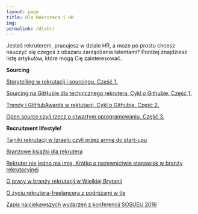 ```yaml
---
layout: page
title: Dla Rekrutera i HR
img: 
permalink: /dlahr/
---
```


<div class="mt50"></div>


<p>Jesteś rekruterem, pracujesz w dziale HR, a może po prostu chcesz nauczyć się czegoś z obszaru zarządzania talentami? Poniżej znajdziesz listę artykułów, które mogą Cię zainteresować.</p>


<b>Sourcing</b>

[Storytelling w rekrutacji i sourcingu. Część 1.](http://ministryoftalent.co.uk/2017/06/05/storytelling-w-rekrutacji-1/)

[Sourcing na GitHubie dla technicznego rekrutera. Cykl o Githubie. Część 1.](http://ministryoftalent.co.uk/2017/08/08/sourcing-na-githubie/)

[Trendy i GitHubAwards w rektutacji. Cykl o Githubie. Część 2.](http://ministryoftalent.co.uk/2017/09/01/super-programisci-github-czesc-2/)

[Open source czyli rzecz o otwartym oprogramowaniu. Część 3.](http://ministryoftalent.co.uk/2017/10/02/github-open-source-czesc-3/)



<b>Recruitment lifestyle!</b>

[Tajniki rekrutacji w Izraelu czyli przez armię do start-upu](http://ministryoftalent.co.uk/2017/01/13/izrael-rekrutacja/)

[Branżowe książki dla rekrutera](http://ministryoftalent.co.uk/2016/07/20/ksiazki-dla-rekrutera/) 

[Rekruter nie jedno ma imię. Krótko o nazewnictwie stanowisk w branży rekrutacyjnej](http://ministryoftalent.co.uk/2016/04/25/rekruter-nie-jedno/) 

[O pracy w branży rekrutacji w Wielkiej Brytanii](http://ministryoftalent.co.uk/2016/06/23/praca-w-rekrutacji/) 

[O życiu rekrutera-freelancera z podróżami w tle](http://ministryoftalent.co.uk/2016/11/29/nomad-pl/) 

[Zapis najciekawszych wydarzeń z konferencji SOSUEU 2016](http://ministryoftalent.co.uk/2016/10/08/sosueu2016/) 






